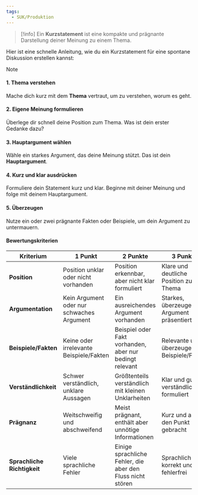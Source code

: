```yaml
---
tags:
  - SUK/Produktion
---
```


> [!info] 
> Ein **Kurzstatement** ist eine kompakte und prägnante Darstellung deiner Meinung zu einem Thema. 

Hier ist eine schnelle Anleitung, wie du ein Kurzstatement für eine spontane Diskussion erstellen kannst:

>[!Note] 
>#### 1. Thema verstehen
>Mache dich kurz mit dem **Thema** vertraut, um zu verstehen, worum es geht.
>#### 2. Eigene Meinung formulieren
>Überlege dir schnell deine Position zum Thema. Was ist dein erster Gedanke dazu?
>#### 3. Hauptargument wählen
>Wähle ein starkes Argument, das deine Meinung stützt. Das ist dein **Hauptargument**.
>#### 4. Kurz und klar ausdrücken
>Formuliere dein Statement kurz und klar. Beginne mit deiner Meinung und folge mit deinem Hauptargument.
>#### 5. Überzeugen
>Nutze ein oder zwei prägnante Fakten oder Beispiele, um dein Argument zu untermauern.
#### Bewertungskriterien
| Kriterium             | 1 Punkt                                         | 2 Punkte                                                | 3 Punkte                                    |
|-----------------------|-------------------------------------------------|---------------------------------------------------------|---------------------------------------------|
| **Position**          | Position unklar oder nicht vorhanden            | Position erkennbar, aber nicht klar formuliert          | Klare und deutliche Position zum Thema      |
| **Argumentation**     | Kein Argument oder nur schwaches Argument       | Ein ausreichendes Argument vorhanden                    | Starkes, überzeugendes Argument präsentiert |
| **Beispiele/Fakten**  | Keine oder irrelevante Beispiele/Fakten         | Beispiel oder Fakt vorhanden, aber nur bedingt relevant | Relevante und überzeugende Beispiele/Fakten |
| **Verständlichkeit**  | Schwer verständlich, unklare Aussagen           | Größtenteils verständlich mit kleinen Unklarheiten      | Klar und gut verständlich formuliert        |
| **Prägnanz**          | Weitschweifig und abschweifend                  | Meist prägnant, enthält aber unnötige Informationen     | Kurz und auf den Punkt gebracht             |
| **Sprachliche Richtigkeit** | Viele sprachliche Fehler                   | Einige sprachliche Fehler, die aber den Fluss nicht stören | Sprachlich korrekt und fehlerfrei          |
